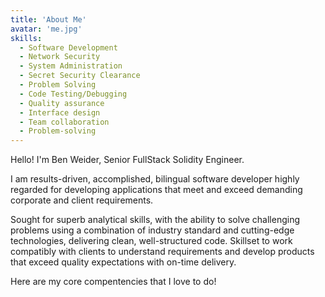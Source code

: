 ```yaml
---
title: 'About Me'
avatar: 'me.jpg'
skills:
  - Software Development
  - Network Security
  - System Administration
  - Secret Security Clearance
  - Problem Solving
  - Code Testing/Debugging
  - Quality assurance
  - Interface design
  - Team collaboration
  - Problem-solving
---
```


Hello! I'm Ben Weider, Senior FullStack Solidity Engineer.

I am results-driven, accomplished, bilingual software developer highly regarded for developing applications that meet and exceed demanding corporate and client requirements.

Sought for superb analytical skills, with the ability to solve challenging problems using a combination of industry standard and cutting-edge technologies, delivering clean, well-structured code. Skillset to work compatibly with clients to understand requirements and develop products that exceed quality expectations with on-time delivery.

Here are my core compentencies that I love to do!
